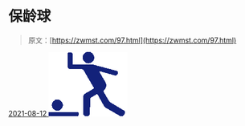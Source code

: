 <!--yml
category: 未分类
date: 0001-01-01 00:00:00
-->

# 保龄球

> 原文：[https://zwmst.com/97.html](https://zwmst.com/97.html)

   [ <time datetime="2021-08-12T09:06:20+08:00"> 2021-08-12 </time> ](https://zwmst.com/%e4%bf%9d%e9%be%84%e7%90%83-2)  [![](img/4b99437890f8de153f1fe663e62b3748.png)](https://zwmst.com/wp-content/uploads/2021/08/1628730380-deb9bee0bd5cfe0.png)